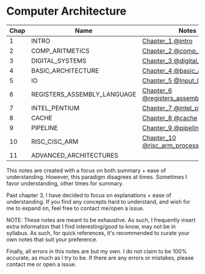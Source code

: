# Computer Architecture

| Chap | Name                        | Notes                                                                                 |
| ---- | --------------------------- | ------------------------------------------------------------------------------------- |
| 1    | INTRO                       | [Chapter_1 @intro](Chapter_1%20@intro.md)                                             |
| 2    | COMP_ARITMETICS             | [Chapter_2 @comp_aritmetics](Chapter_2%20@comp_aritmetics.md)                         |
| 3    | DIGITAL_SYSTEMS             | [Chapter_3 @digital_systems](Chapter_3%20@digital_systems.md)                         |
| 4    | BASIC_ARCHITECTURE          | [Chapter_4 @basic_architecture](Chapter_4%20@basic_architecture.md)                   |
| 5    | IO                          | [Chapter_5 @Input_Output](Chapter_5%20@Input_Output.md)                               |
| 6    | REGISTERS_ASSEMBLY_LANGUAGE | [Chapter_6 @registers_assembly_language](Chapter_6%20@registers_assembly_language.md) |
| 7    | INTEL_PENTIUM               | [Chapter_7 @intel_pentium](Chapter_7%20@intel_pentium.md)                             |
| 8    | CACHE                       | [Chapter_8 @cache](Chapter_8%20@cache.md)                                             |
| 9    | PIPELINE                    | [Chapter_9 @pipeline](Chapter_9%20@pipeline.md)                                       |
| 10   | RISC_CISC_ARM               | [Chapter_10 @risc_arm_processors](Chapter_10%20@risc_arm_processors.md)                                                   |
| 11   | ADVANCED_ARCHITECTURES      |                                                                                       |

This notes are created with a focus on both summary + ease of understanding. However, this paradigm disagrees at times. Sometimes I favor understanding, other times for summary.

Past chapter 3, I have decided to focus on explanations + ease of understanding. If you find any concepts hard to understand, and wish for me to expand on, feel free to contact me/open a issue.

NOTE: These notes are meant to be exhaustive. As such, I frequently insert extra information that I find interesting/good to know, may not be in syllabus. As such, for quick references, it's recommended to curate your own notes that suit your preference.

Finally, all errors in this notes are but my own. I do not claim to be 100% accurate, as much as I try to be. If there are any errors or mistakes, please contact me or open a issue.